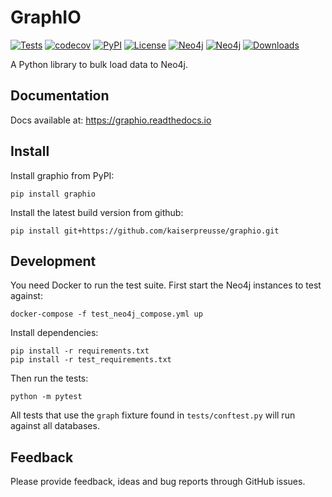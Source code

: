 # GraphIO

[![Tests](https://github.com/kaiserpreusse/graphio/actions/workflows/run_test.yml/badge.svg)](https://github.com/kaiserpreusse/graphio/actions/workflows/run_test.yml)
[![codecov](https://codecov.io/gh/kaiserpreusse/graphio/branch/master/graph/badge.svg?token=94HOVGB4J3)](https://codecov.io/gh/kaiserpreusse/graphio)
[![PyPI](https://img.shields.io/pypi/v/graphio)](https://pypi.org/project/graphio)
[![License](https://img.shields.io/badge/License-Apache%202.0-blue.svg)](https://opensource.org/licenses/Apache-2.0)
[![Neo4j](https://img.shields.io/badge/Neo4j-3.5%20%7C%204.0%20%7C%204.1%20%7C%204.2%20%7C%204.3%20%7C%204.4-blue)](https://neo4j.com)
[![Neo4j](https://img.shields.io/badge/Python-3.7%20%7C%203.8%20%7C%203.9%20%7C%203.10-green)](https://python.com)
[![Downloads](https://pepy.tech/badge/graphio)](https://pepy.tech/project/graphio)

A Python library to bulk load data to Neo4j.

## Documentation

Docs available at: https://graphio.readthedocs.io

## Install
Install graphio from PyPI:

```shell script
pip install graphio
```

Install the latest build version from github:

```shell script
pip install git+https://github.com/kaiserpreusse/graphio.git
```

## Development
You need Docker to run the test suite. First start the Neo4j instances to test against:

```shell
docker-compose -f test_neo4j_compose.yml up
```

Install dependencies:
```shell
pip install -r requirements.txt
pip install -r test_requirements.txt
```

Then run the tests:

```shell
python -m pytest
```

All tests that use the `graph` fixture found in `tests/conftest.py` will run against all databases.

## Feedback
Please provide feedback, ideas and bug reports through GitHub issues.


